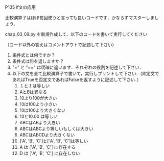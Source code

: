 P135 if文の応用

比較演算子はほぼ毎回使うと言っても良いコードです．かならずマスターしましょう．

chap_03_09.py を新規作成して、以下のコードを書いて実行してください

（コード以外の答えはコメントアウトで記述して下さい）

1. 条件式とは何ですか？
1. 条件式は何を返しますか？
1. "=" と "==" は明確に違います．それぞれの役割を記述して下さい．
1. 以下の文を全て比較演算子で書いて，実行しプリントして下さい．(肯定文であればTrueを否定文であればFalseを返すように記述して下さい．)
    1. １と１は等しい
    1. AとBは異なる
    1. 10より100が大きい
    1. 10は100より小さい
    1. 10は100より大きくない
    1. 10と10.00 は等しい
    1. ABCはABより大きい
    1. ABCはABCより等しいもしくは大きい
    1. ABCはABCDより大きくない
    1. ['A', 'B', 'C']と['A', 'B', 'C']は等しい
    1. A は ['A', 'B', 'C'] に存在する
    1. D は ['A', 'B', 'C'] に存在しない
    


